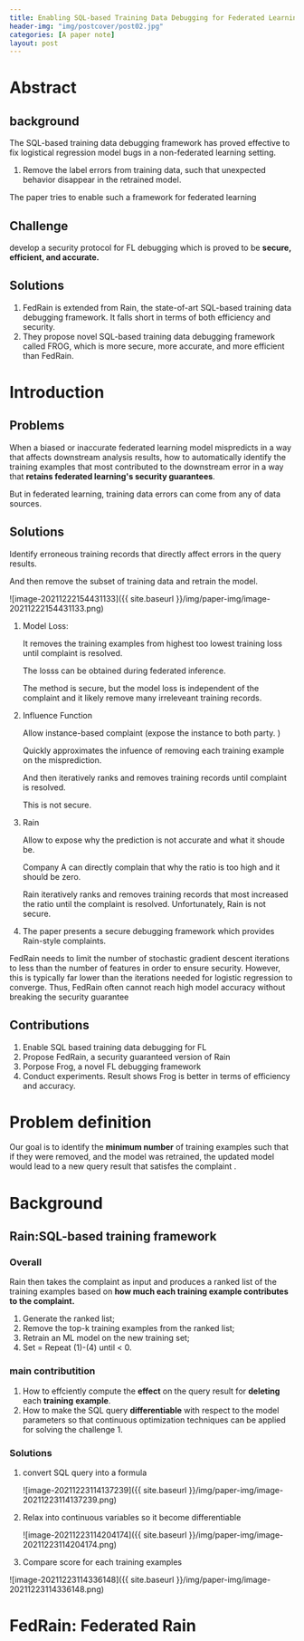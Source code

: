 ```yaml
---
title: Enabling SQL-based Training Data Debugging for Federated Learning
header-img: "img/postcover/post02.jpg"
categories: [A paper note]
layout: post
---
```


# Abstract

## background

The SQL-based training data debugging framework has proved effective to fix logistical regression model bugs in a non-federated learning setting.

1. Remove the label errors from training data, such that unexpected behavior disappear in the retrained model.

The paper tries to enable such a framework for federated learning

## Challenge

develop a security protocol for FL debugging which is proved to be **secure, efficient, and accurate.**

## Solutions

1. FedRain is extended from Rain, the state-of-art SQL-based training data debugging framework. It falls short in terms of both efficiency and security. 
2. They propose novel SQL-based training data debugging framework called FROG, which is more secure, more accurate, and more efficient than FedRain.

# Introduction

## Problems

When a biased or inaccurate federated learning model mispredicts in a way that affects downstream analysis results, how to automatically identify the training examples that most contributed to the downstream error in a way that **retains federated learning's security guarantees**.

But in federated learning, training data errors can come from any of data sources.

## Solutions

Identify erroneous training records that directly affect errors in the query results. 

And then remove the subset of training data and retrain the model. 

![image-20211222154431133]({{ site.baseurl }}/img/paper-img/image-20211222154431133.png)

1. Model Loss:

   It removes the training examples from highest too lowest training loss until complaint is resolved.

   The losss can be obtained during federated inference.

   The method is secure, but the model loss is independent of the complaint and it likely remove many irreleveant training records. 

2. Influence Function

   Allow instance-based complaint (expose the instance to both party. )

   Quickly approximates the infuence of removing each training example on the misprediction.

   And then iteratively ranks and removes training records until complaint is resolved.

   This is not secure.

3. Rain

   Allow to expose why the prediction is not accurate and what it shoude be.

   Company A can directly complain that why the ratio is too high and it should be zero.

   Rain iteratively ranks and removes training records that most increased the ratio until the complaint is resolved. Unfortunately, Rain is not secure.

4. The paper presents a secure debugging framework which provides Rain-style complaints.

FedRain needs to limit the number of stochastic gradient descent iterations to less than the number of features in order to ensure security. However, this is typically far lower than the iterations needed for logistic regression to converge. Thus, FedRain often cannot reach high model accuracy without breaking the security guarantee

## Contributions

1. Enable SQL based training data debugging for FL
2. Propose FedRain,  a security guaranteed version of Rain
3. Porpose Frog, a novel FL debugging framework
4. Conduct experiments. Result shows Frog is better in terms of efficiency and accuracy.

# Problem definition

Our goal is to identify the **minimum number** of training examples such that if they were removed, and the model was retrained, the updated model would lead to a new query result  that satisfes the complaint .

# Background

## Rain:SQL-based training framework

### Overall

Rain then takes the complaint as input and produces a ranked list of the training examples based on **how much each training example contributes to the complaint.**

1. Generate the ranked list;
2. Remove the top-k training examples from the ranked list; 
3. Retrain an ML model on the new training set;
4. Set = Repeat (1)-(4) until < 0.

### main contributition

1. How to effciently compute the **effect** on the query result for **deleting** each **training** **example**.
2. How to make the SQL query **differentiable** with respect to the model parameters so that continuous optimization techniques can be applied for solving the challenge 1.

### Solutions

1. convert SQL query into a formula

   ![image-20211223114137239]({{ site.baseurl }}/img/paper-img/image-20211223114137239.png)

2. Relax into continuous variables so it become differentiable

   ![image-20211223114204174]({{ site.baseurl }}/img/paper-img/image-20211223114204174.png)

3. Compare score for each training examples

![image-20211223114336148]({{ site.baseurl }}/img/paper-img/image-20211223114336148.png)

# FedRain: Federated Rain





























